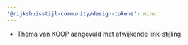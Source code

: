 ```yaml
---
'@rijkshuisstijl-community/design-tokens': minor
---
```


- Thema van KOOP aangevuld met afwijkende link-stijling
